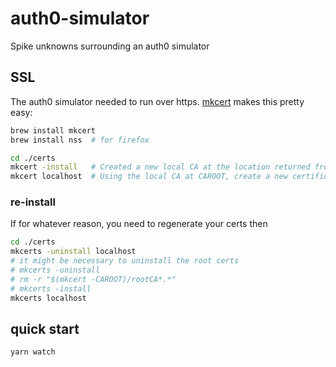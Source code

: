 # auth0-simulator

Spike unknowns surrounding an auth0 simulator

## SSL

The auth0 simulator needed to run over https.  [mkcert](https://github.com/FiloSottile/mkcert) makes this pretty easy:

```bash
brew install mkcert
brew install nss  # for firefox

cd ./certs
mkcert -install   # Created a new local CA at the location returned from `mkcert -CAROOT`
mkcert localhost  # Using the local CA at CAROOT, create a new certificate valid for the following names
```

### re-install

If for whatever reason, you need to regenerate your certs then

```bash
cd ./certs
mkcerts -uninstall localhost
# it might be necessary to uninstall the root certs
# mkcerts -uninstall 
# rm -r "$(mkcert -CAROOT)/rootCA*.*"
# mkcerts -install
mkcerts localhost
```

## quick start
```bash
yarn watch
```